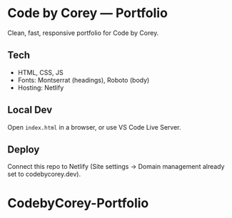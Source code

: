 # Code by Corey — Portfolio

Clean, fast, responsive portfolio for Code by Corey.

## Tech
- HTML, CSS, JS
- Fonts: Montserrat (headings), Roboto (body)
- Hosting: Netlify

## Local Dev
Open `index.html` in a browser, or use VS Code Live Server.

## Deploy
Connect this repo to Netlify (Site settings → Domain management already set to codebycorey.dev).
# CodebyCorey-Portfolio
